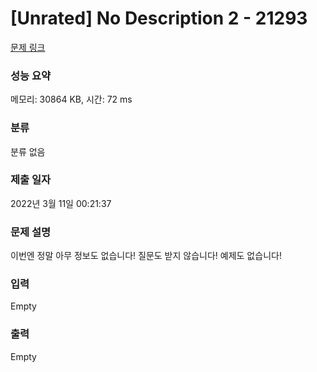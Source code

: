 # [Unrated] No Description 2 - 21293 

[문제 링크](https://www.acmicpc.net/problem/21293) 

### 성능 요약

메모리: 30864 KB, 시간: 72 ms

### 분류

분류 없음

### 제출 일자

2022년 3월 11일 00:21:37

### 문제 설명

<p>이번엔 정말 아무 정보도 없습니다! 질문도 받지 않습니다! 예제도 없습니다!</p>

### 입력 

 Empty

### 출력 

 Empty

